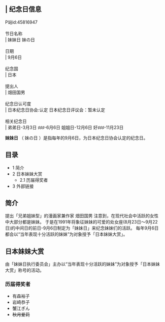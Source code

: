 |  纪念日信息 </br>  
---  
P站id:45816947 </br>  
节日名称 </br> |  妹妹日  妹の日  </br>  
日期 </br> |  9月6日 </br>  
纪念国 </br> |  日本 </br>  
提出人 </br> |  畑田国男  </br>  
纪念日认可度 </br> |  日本纪念日协会:认定  日本纪念日评议会：暂未认定 </br>  
相关纪念日 </br> |  弟弟日-3月3日  ♯♯♯-6月6日  姐姐日-12月6日  好♯♯♯-11月23日 </br>  
  
**妹妹日** （  妹の日  ）是指每年的9月6日，为日本纪念日协会认定的纪念日。

##  目录

  * 1  简介 
  * 2  日本妹妹大赏 
    * 2.1  历届得奖者 
  * 3  外部链接 

##  简介

提出「兄弟姐妹型」的漫画家兼作家  畑田国男  注意到，在现代社会中活跃的女性中大部分都是妹妹。
于是在1991年将象征妹妹的可爱的处女座(8月23日～9月22日)的中间日的前日-9月6日制定为「妹妹日」来纪念妹妹们的活跃。
每年9月6日都会以“当年表现十分活跃的妹妹”为对象授予「日本妹妹大赏」。

##  日本妹妹大赏

由「妹妹日执行委员会」主办以“当年表现十分活跃的妹妹”为对象授予「日本妹妹大赏」称号的活动。

###  历届得奖者

  * 有森裕子 
  * 岩崎恭子 
  * 蟹江ぎん 
  * ~~秋月爱莉~~